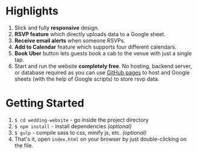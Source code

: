 # Highlights
1. Slick and fully __responsive__ design.
2. __RSVP feature__ which directly uploads data to a Google sheet.
3. __Receive email alerts__ when someone RSVPs.
4. __Add to Calendar__ feature which supports four different calendars.
5. __Book Uber__ button lets guests book a cab to the venue with just a single tap.
6. Start and run the website __completely free__. No hosting, backend server, or database required as you can
use [GitHub pages](https://pages.github.com/) to host and Google sheets (with the help of Google scripts) to store rsvp data.

# Getting Started
1. `$ cd wedding-website` - go inside the project directory
2. `$ npm install` - install dependencies _(optional)_
3. `$ gulp` - compile sass to css, minify js, etc. _(optional)_
4. That's it, open `index.html` on your browser by just double-clicking on the file.
